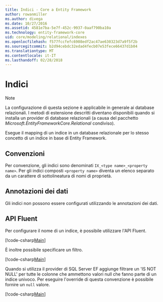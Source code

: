 ```yaml
---
title: Indici - Core a Entity Framework
author: rowanmiller
ms.author: divega
ms.date: 10/27/2016
ms.assetid: 4581e7ba-5e7f-452c-9937-0aaf790ba10a
ms.technology: entity-framework-core
uid: core/modeling/relational/indexes
ms.openlocfilehash: f577fccfefc6908edf2ac47ae630323d7a9f5f2b
ms.sourcegitcommit: b2d94cebdc32edad4fecb07e53fece66437d1b04
ms.translationtype: MT
ms.contentlocale: it-IT
ms.lasthandoff: 02/28/2018
---
```

# <a name="indexes"></a>Indici

> [!NOTE]  
> La configurazione di questa sezione è applicabile in generale ai database relazionali. I metodi di estensione descritti diventano disponibili quando si installa un provider di database relazionali (a causa del pacchetto *Microsoft.EntityFrameworkCore.Relational* condiviso).

Esegue il mapping di un indice in un database relazionale per lo stesso concetto di un indice in base di Entity Framework.

## <a name="conventions"></a>Convenzioni

Per convenzione, gli indici sono denominati `IX_<type name>_<property name>`. Per gli indici composti `<property name>` diventa un elenco separato da un carattere di sottolineatura di nomi di proprietà.

## <a name="data-annotations"></a>Annotazioni dei dati

Gli indici non possono essere configurati utilizzando le annotazioni dei dati.

## <a name="fluent-api"></a>API Fluent

Per configurare il nome di un indice, è possibile utilizzare l'API Fluent.

[!code-csharp[Main](../../../../samples/core/Modeling/FluentAPI/Samples/Relational/IndexName.cs?name=Model&highlight=9)]

È inoltre possibile specificare un filtro.

[!code-csharp[Main](../../../../samples/core/Modeling/FluentAPI/Samples/Relational/IndexFilter.cs?name=Model&highlight=9)]

Quando si utilizza il provider di SQL Server EF aggiunge filtrare un 'IS NOT NULL' per tutte le colonne che ammettono valori null che fanno parte di un indice univoco. Per eseguire l'override di questa convenzione è possibile fornire un `null` valore.

[!code-csharp[Main](../../../../samples/core/Modeling/FluentAPI/Samples/Relational/IndexNoFilter.cs?name=Model&highlight=10)]
